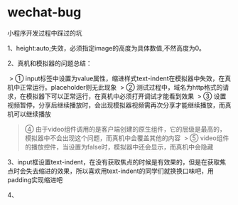 # wechat-bug
小程序开发过程中踩过的坑

1、height:auto;失效，必须指定image的高度为具体数值,不然高度为0。

2、真机和模拟器的问题总结：  
  
  > ① input标签中设置为value属性，缩进样式text-indent在模拟器中失效，在真机中正常运行。placeholder则无此现象
  > ② 测试过程中，域名为http格式的请求，在模拟器下可以正常运行，在真机中必须打开调试才能看到效果
  > ③ 设置视频暂停，分享后继续播放时，会出现模拟器视频需再次分享才能继续播放，而真机可以继续播放
  > ④ 由于video组件调用的是客户端创建的原生组件，它的层级是最高的，模拟器中不会出现这个问题，而真机中会覆盖其他的内容
  > ⑤ video组件的播放控件，当设置为false时，模拟器中还会显示，而真机中会隐藏
  
3、input框设置text-indent，在没有获取焦点的时候是有效果的，但是在获取焦点时会失去缩进的效果，所以喜欢用text-indent的同学们就换换口味吧，用padding实现缩进吧  

4、
